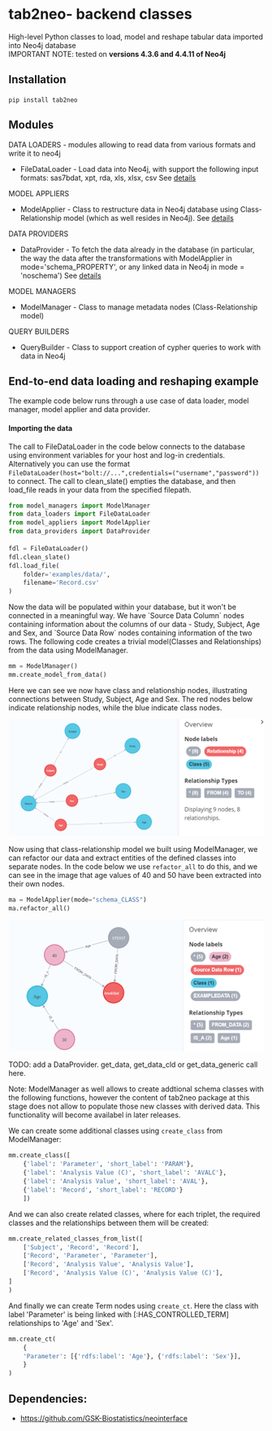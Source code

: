 # tab2neo- backend classes
High-level Python classes to load, model and reshape tabular data imported into Neo4j database  
IMPORTANT NOTE: tested on **versions 4.3.6 and 4.4.11 of Neo4j**

## Installation

`pip install tab2neo`

## Modules

DATA LOADERS - modules allowing to read data from various formats and write it to neo4j
- FileDataLoader -  Load data into Neo4j, with support the following input formats: sas7bdat, xpt, rda, xls, xlsx, csv See [details](data_loaders/README.md)   

MODEL APPLIERS
- ModelApplier - Class to restructure data in Neo4j database using Class-Relationship model 
(which as well resides in Neo4j). 
See [details](model_appliers/README.md)

DATA PROVIDERS
- DataProvider - To fetch the data already in the database (in particular, the way the data after the 
transformations with ModelApplier in mode='schema_PROPERTY', or any linked data in Neo4j in mode = 'noschema')
See [details](data_providers/README.md)      

MODEL MANAGERS
- ModelManager - Class to manage metadata nodes (Class-Relationship model)
    
QUERY BUILDERS
- QueryBuilder - Class to support creation of cypher queries to work with data in Neo4j  

## End-to-end data loading and reshaping example

The example code below runs through a use case of data loader, model manager, model applier and data provider.

#### Importing the data 

The call to FileDataLoader in the code below connects to the database using environment variables for your host and log-in credentials. Alternatively you can use the format `FileDataLoader(host="bolt://...",credentials=("username","password"))` to connect. The call to clean_slate() empties the database, and then load_file reads in your data from the specified filepath.

```python
from model_managers import ModelManager
from data_loaders import FileDataLoader
from model_appliers import ModelApplier
from data_providers import DataProvider

fdl = FileDataLoader()
fdl.clean_slate()
fdl.load_file(
    folder='examples/data/', 
    filename='Record.csv'
)
```

Now the data will be populated within your database, but it won't be connected in a meaningful way. We have \`Source Data Column\` nodes containing information about the columns of our data - Study, Subject, Age and Sex, and \`Source Data Row\` nodes containing information of the two rows. The following code creates a trivial model(Classes and Relationships) from the data using ModelManager.

```python
mm = ModelManager()
mm.create_model_from_data()
```
Here we can see we now have class and relationship nodes, illustrating connections between Study, Subject, Age and Sex. The red nodes below indicate relationship nodes, while the blue indicate class nodes.

![modelmanager example](examples/data/modelmanager_example.png)

Now using that class-relationship model we built using ModelManager, we can refactor our data and extract entities of the defined classes into separate nodes. In the code below we use `refactor_all` to do this, and we can see in the image that age values of 40 and 50 have been extracted into their own nodes. 

```python
ma = ModelApplier(mode="schema_CLASS")
ma.refactor_all()

```

![modelapplier example](examples/data/modelapplier_example.png)

TODO: add a DataProvider. get_data, get_data_cld or get_data_generic call here.


Note: ModelManager as well allows to create addtional schema classes with the following functions, however the content of tab2neo package at this stage does not allow to populate those new classes with derived data. This functionality will become availabel in later releases.

We can create some additional classes using `create_class` from ModelManager:

```python
mm.create_class([
    {'label': 'Parameter', 'short_label': 'PARAM'}, 
    {'label': 'Analysis Value (C)', 'short_label': 'AVALC'}, 
    {'label': 'Analysis Value', 'short_label': 'AVAL'}, 
    {'label': 'Record', 'short_label': 'RECORD'}
    ])
```
And we can also create related classes, where for each triplet, the required classes and the relationships between them will be created:

```python
mm.create_related_classes_from_list([
    ['Subject', 'Record', 'Record'],
    ['Record', 'Parameter', 'Parameter'],
    ['Record', 'Analysis Value', 'Analysis Value'],
    ['Record', 'Analysis Value (C)', 'Analysis Value (C)'],
]
)
```
And finally we can create Term nodes using `create_ct`. Here the class with label 'Parameter' is being linked with [:HAS_CONTROLLED_TERM] relationships to 'Age' and 'Sex'.

```python
mm.create_ct(
    {
    'Parameter': [{'rdfs:label': 'Age'}, {'rdfs:label': 'Sex'}],               
    }
)
```


## Dependencies:
- https://github.com/GSK-Biostatistics/neointerface
